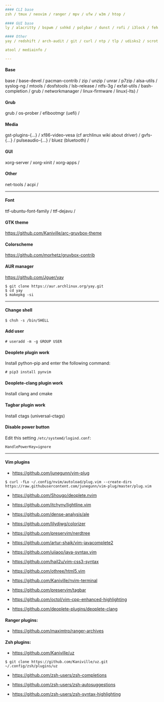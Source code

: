 ```yaml
---
#### CLI base
zsh / tmux / neovim / ranger / mpv / ufw / w3m / htop /
 
#### GUI base
ly / alacritty / bspwm / sxhkd / polybar / dunst / rofi / i3lock / feh /

#### Other
yay / redshift / arch-audit / git / curl / ntp / tlp / udisks2 / scrot 

atool / mediainfo /

---
```

#### Base
base / base-devel / pacman-contrib / zip / unzip / unrar / p7zip / alsa-utils / syslog-ng / mtools / dosfstools / lsb-release / ntfs-3g / exfat-utils / bash-completion / grub / networkmanager / linux-firmware / linux(-lts) /

#### Grub
grub / os-prober / efibootmgr (uefi) /

#### Media
gst-plugins-{...} / xf86-video-vesa (cf archlinux wiki about driver) / gvfs-{...} / pulseaudio-{...} / bluez (bluetooth) /

#### GUI
xorg-server / xorg-xinit / xorg-apps / 

#### Other
net-tools / acpi /

---
#### Font
ttf-ubuntu-font-family / ttf-dejavu /

#### GTK theme
https://github.com/Kaniville/arc-gruvbox-theme

#### Colorscheme
https://github.com/morhetz/gruvbox-contrib

#### AUR manager
https://github.com/Jguer/yay
```
$ git clone https://aur.archlinux.org/yay.git
$ cd yay
$ makepkg -si
```

---
#### Change shell
```
$ chsh -s /bin/SHELL
```

#### Add user
```
# useradd -m -g GROUP USER
```

#### Deoplete plugin work
Install python-pip and enter the following command:
```
# pip3 install pynvim
```

#### Deoplete-clang plugin work
Install clang and cmake

#### Tagbar plugin work
Install ctags (universal-ctags)

#### Disable power button
Edit this setting `/etc/systemd/logind.conf`:
```
HandlePowerKey=ignore
``` 

---
#### Vim plugins
- https://github.com/junegunn/vim-plug
```
$ curl -fLo ~/.config/nvim/autoload/plug.vim --create-dirs https://raw.githubusercontent.com/junegunn/vim-plug/master/plug.vim
```

- https://github.com/Shougo/deoplete.nvim

- https://github.com/itchyny/lightline.vim

- https://github.com/dense-analysis/ale

- https://github.com/lilydjwg/colorizer

- https://github.com/preservim/nerdtree

- https://github.com/artur-shaik/vim-javacomplete2

- https://github.com/uiiaoo/java-syntax.vim

- https://github.com/hail2u/vim-css3-syntax

- https://github.com/othree/html5.vim

- https://github.com/Kaniville/nvim-terminal

- https://github.com/preservim/tagbar

- https://github.com/octol/vim-cpp-enhanced-highlighting

- https://github.com/deoplete-plugins/deoplete-clang

#### Ranger plugins:
- https://github.com/maximtrp/ranger-archives

#### Zsh plugins:
- https://github.com/Kaniville/uz
```
$ git clone https://github.com/Kaniville/uz.git ~/.config/zsh/plugins/uz
```

- https://github.com/zsh-users/zsh-completions

- https://github.com/zsh-users/zsh-autosuggestions 

- https://github.com/zsh-users/zsh-syntax-highlighting

